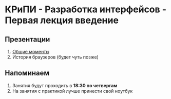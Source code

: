# КРиПИ - Разработка интерфейсов - Первая лекция введение

## Презентации

  1. [Общие моменты](http://yadi.sk/d/XNVb6Iw109oi7)
  2. История браузеров (будет чуть позже)


## Напоминаем
  1. Занятия будут проходить в **18:30 по четвергам**
  2. На занятия с практикой лучше принести свой ноутбук
